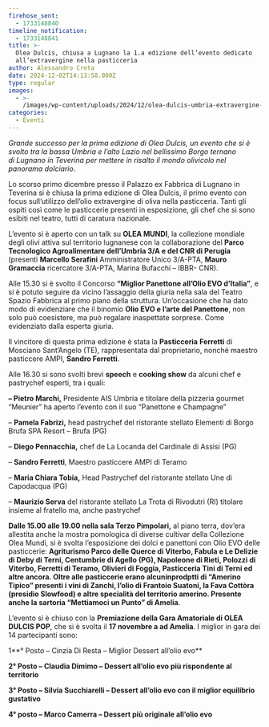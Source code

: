 ```yaml
---
firehose_sent:
  - 1733148840
timeline_notification:
  - 1733148841
title: >-
  Olea Dulcis, chiusa a Lugnano la 1.a edizione dell’evento dedicato
  all’extravergine nella pasticceria
author: Alessandro Creta
date: 2024-12-02T14:13:58.000Z
type: regular
images:
  - >-
    /images/wp-content/uploads/2024/12/olea-dulcis-umbria-extravergine-olio-alessandro-creta.webp
categories:
  - Eventi
---
```


*Grande successo per la prima edizione di Olea Dulcis, un evento che si è svolto tra la bassa Umbria e l’alto Lazio nel bellissimo Borgo ternano di Lugnano in Teverina per mettere in risalto il mondo olivicolo nel panorama dolciario*.

Lo scorso primo dicembre presso il Palazzo ex Fabbrica di Lugnano in Teverina si è chiusa la prima edizione di Olea Dulcis, il primo evento con focus sull’utilizzo dell’olio extravergine di oliva nella pasticceria. Tanti gli ospiti così come le pasticcerie presenti in esposizione, gli chef che si sono esibiti nel teatro, tutti di caratura nazionale.

L’evento si è aperto con un talk su **OLEA MUNDI**, la collezione mondiale degli olivi attiva sul territorio lugnanese con la collaborazione del **Parco Tecnologico Agroalimentare dell’Umbria 3/A e del CNR di Perugia** (presenti **Marcello Serafini** Amministratore Unico 3/A-PTA, **Mauro Gramaccia** ricercatore 3/A-PTA, Marina Bufacchi – IBBR- CNR).

Alle 15.30 si è svolto il Concorso **“Miglior Panettone all’Olio EVO d’Italia”**, e si è potuto seguire da vicino l’assaggio della giuria nella sala del Teatro Spazio Fabbrica al primo piano della struttura. Un’occasione che ha dato modo di evidenziare che il binomio **Olio EVO e l’arte del Panettone**, non solo può coesistere, ma può regalare inaspettate sorprese. Come evidenziato dalla esperta giuria.

Il vincitore di questa prima edizione è stata la **Pasticceria** **Ferretti** di Mosciano Sant’Angelo (TE), rappresentata dal proprietario, nonché maestro pasticcere AMPI, **Sandro Ferretti**.

Alle 16.30 si sono svolti brevi **speech** e **cooking show** da alcuni chef e pastrychef esperti, tra i quali:

**– Pietro Marchi,** Presidente AIS Umbria e titolare della pizzeria gourmet “Meunier” ha aperto l’evento con il suo “Panettone e Champagne”

– **Pamela Fabrizi,** head pastrychef del ristorante stellato Elementi di Borgo Brufa SPA Resort – Brufa (PG)

– **Diego Pennacchia,** chef de La Locanda del Cardinale di Assisi (PG)

– **Sandro Ferretti**, Maestro pasticcere AMPI di Teramo

– **Maria Chiara Tobia,** Head Pastrychef del ristorante stellato Une di Capodacqua (PG)

– **Maurizio Serva** del ristorante stellato La Trota di Rivodutri (RI) titolare insieme al fratello ma, anche pastrychef

**Dalle 15.00 alle 19.00 nella sala Terzo Pimpolari,** al piano terra, dov’era allestita anche la mostra pomologica di diverse cultivar della Collezione Olea Mundi, si è svolta l’esposizione dei dolci e panettoni con Olio EVO delle pasticcerie: **Agriturismo Parco delle Querce di Viterbo, Fabula e Le Delizie di Deby di Terni, Centumbrie di Agello (PG), Napoleone di Rieti, Polozzi di Viterbo, Ferretti di Teramo, Olivieri di Foggia, Pasticceria Tini di Terni ed altre ancora. Oltre alle pasticcerie erano alcuninprodptti di “Amerino Tipico” presenti i vini di Zanchi, l’olio di Frantoio Suatoni, la Fava Cottòra (presidio Slowfood) e altre specialità del territorio amerino. Presente anche la sartoria “Mettiamoci un Punto” di Amelia**.

L’evento si è chiuso con la **Premiazione della Gara Amatoriale di OLEA DULCIS POP**, che si è svolta il **17 novembre a ad Amelia**. I miglior in gara dei 14 partecipanti sono:

1**° Posto – Cinzia Di Resta – Miglior Dessert all’olio evo**

**2° Posto – Claudia Dimimo – Dessert all’olio evo più rispondente al territorio**

**3° Posto – Silvia Succhiarelli – Dessert all’olio evo con il miglior equilibrio gustativo**

**4° posto – Marco Camerra – Dessert più originale all’olio evo**
